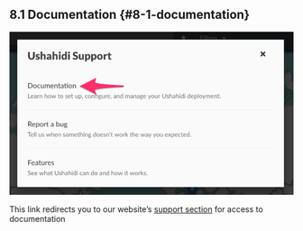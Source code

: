## 8.1 Documentation {#8-1-documentation}

![Ushahidi_Documentation.png](../assets/ushahididocumentation.png)

This link redirects you to our website’s [support section](https://ushahidi.com/support) for access to documentation